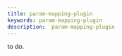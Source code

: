 ```yaml
---
title: param-mapping-plugin
keywords: param-mapping-plugin
description:  param-mapping-plugin
---
```


to do.
